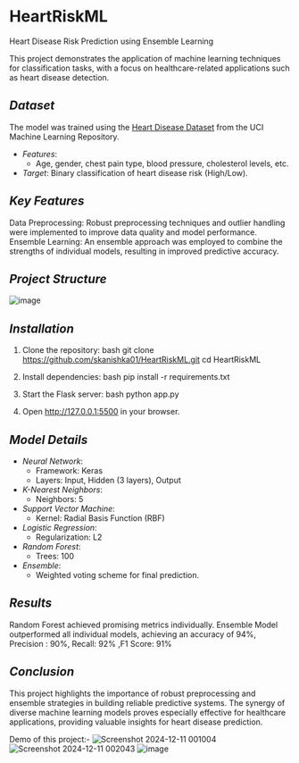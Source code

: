 # HeartRiskML
Heart Disease Risk Prediction using Ensemble Learning

This project demonstrates the application of machine learning techniques for classification tasks, with a focus on healthcare-related applications such as heart disease detection.
## *Dataset*
The model was trained using the [Heart Disease Dataset](https://www.kaggle.com/code/kristiannova/heart-disesase-try?select=heart.csv) from the UCI Machine Learning Repository.  
- *Features*:
  - Age, gender, chest pain type, blood pressure, cholesterol levels, etc.
- *Target*: Binary classification of heart disease risk (High/Low).  

## *Key Features*
Data Preprocessing: Robust preprocessing techniques and outlier handling were implemented to improve data quality and model performance.
Ensemble Learning: An ensemble approach was employed to combine the strengths of individual models, resulting in improved predictive accuracy.

## *Project Structure*
  ![image](https://github.com/user-attachments/assets/a7de8860-5fd9-4011-85b8-364e18b34887)

## *Installation*
1. Clone the repository:
   bash
   git clone https://github.com/skanishka01/HeartRiskML.git
   cd HeartRiskML
   
2. Install dependencies:
   bash
   pip install -r requirements.txt
   
3. Start the Flask server:
   bash
   python app.py
   
4. Open http://127.0.0.1:5500 in your browser.

## *Model Details*
- *Neural Network*:
  - Framework: Keras  
  - Layers: Input, Hidden (3 layers), Output  
- *K-Nearest Neighbors*:
  - Neighbors: 5  
- *Support Vector Machine*:
  - Kernel: Radial Basis Function (RBF)  
- *Logistic Regression*:
  - Regularization: L2  
- *Random Forest*:
  - Trees: 100  
- *Ensemble*:
  - Weighted voting scheme for final prediction.
 
## *Results*
Random Forest achieved promising metrics individually.
Ensemble Model outperformed all individual models, achieving an accuracy of 94%, Precision : 90%, Recall: 92% ,F1 Score: 91%  
## *Conclusion*
This project highlights the importance of robust preprocessing and ensemble strategies in building reliable predictive systems. The synergy of diverse machine learning models proves especially effective for healthcare applications, providing valuable insights for heart disease prediction.

Demo of this project:-
![Screenshot 2024-12-11 001004](https://github.com/user-attachments/assets/7b35d127-4df7-4ef0-8623-b52722073391)
![Screenshot 2024-12-11 002043](https://github.com/user-attachments/assets/382f950c-ef42-404d-8e6f-7a07d3babcfc)
![image](https://github.com/user-attachments/assets/fbe18eab-7e20-4e2d-b379-224d19a5aa0f)
